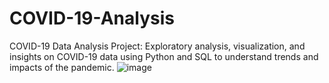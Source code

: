 # COVID-19-Analysis
COVID-19 Data Analysis Project: Exploratory analysis, visualization, and insights on COVID-19 data using Python and SQL to understand trends and impacts of the pandemic.
![image](https://github.com/user-attachments/assets/c952a7bc-94b2-414a-ba27-fc91d62bc795)

